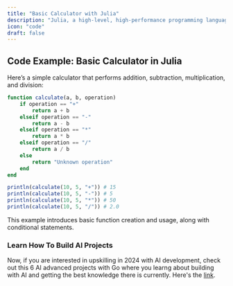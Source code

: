 ```yaml
---
title: "Basic Calculator with Julia"
description: "Julia, a high-level, high-performance programming language, is designed for technical computing"
icon: "code"
draft: false
---
```


## Code Example: Basic Calculator in Julia

Here’s a simple calculator that performs addition, subtraction, multiplication, and division:

```julia
function calculate(a, b, operation)
    if operation == "+"
        return a + b
    elseif operation == "-"
        return a - b
    elseif operation == "*"
        return a * b
    elseif operation == "/"
        return a / b
    else
        return "Unknown operation"
    end
end

println(calculate(10, 5, "+")) # 15
println(calculate(10, 5, "-")) # 5
println(calculate(10, 5, "*")) # 50
println(calculate(10, 5, "/")) # 2.0
```

This example introduces basic function creation and usage, along with conditional statements.

### Learn How To Build AI Projects

Now, if you are interested in upskilling in 2024 with AI development, check out this 6 AI advanced projects with Go where you learng about building with AI and getting the best knowledge there is currently. Here's the [link](https://akhilsharmatech.gumroad.com/l/zgxqq).
